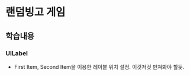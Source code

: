 # 랜덤빙고 게임
## 학습내용
### UILabel
  - First Item, Second Item을 이용한 레이블 위치 설정. 이것저것 만져봐야 할듯.
  </br></br>
  
  
